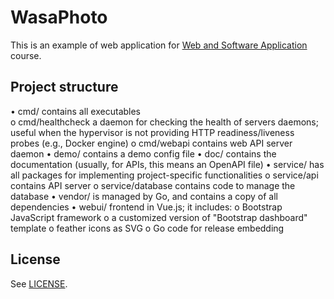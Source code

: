 
# WasaPhoto

This is an example of web application for [Web and Software Application](http://gamificationlab.uniroma1.it/en/wasa/)
course.

## Project structure
•	cmd/ contains all executables <br />
    o	cmd/healthcheck a daemon for checking the health of servers daemons; useful when the hypervisor is not providing HTTP readiness/liveness
    probes (e.g., Docker engine)
    o	cmd/webapi contains web API server daemon
•	demo/ contains a demo config file
•	doc/ contains the documentation (usually, for APIs, this means an OpenAPI file)
•	service/ has all packages for implementing project-specific functionalities
    o	service/api contains API server
    o	service/database contains code to manage the database
•	vendor/ is managed by Go, and contains a copy of all dependencies
•	webui/  frontend in Vue.js; it includes:
    o	Bootstrap JavaScript framework
    o	a customized version of "Bootstrap dashboard" template
    o	feather icons as SVG
    o	Go code for release embedding




## License

See [LICENSE](LICENSE).
